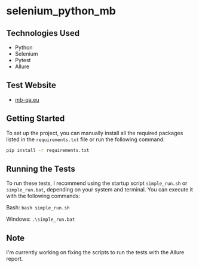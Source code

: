 # selenium_python_mb

## Technologies Used
- Python
- Selenium
- Pytest
- Allure

## Test Website
- [mb-qa.eu](https://mb-qa.eu/)

## Getting Started
To set up the project, you can manually install all the required packages listed in the `requirements.txt` file or run the following command:
```bash
pip install -r requirements.txt
```
## Running the Tests
To run these tests, I recommend using the startup script `simple_run.sh` or `simple_run.bat`, depending on your system and terminal. You can execute it with the following commands:

Bash: `bash simple_run.sh`

Windows: `.\simple_run.bat`

## Note
I'm currently working on fixing the scripts to run the tests with the Allure report.

